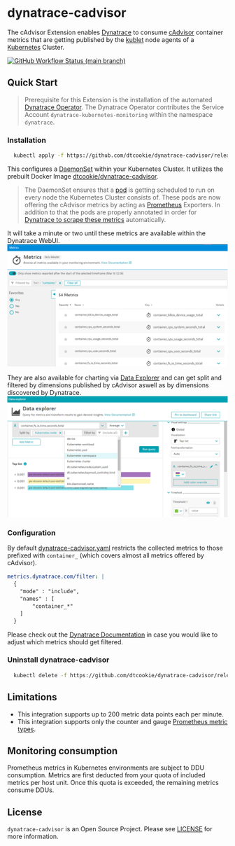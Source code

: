 # dynatrace-cadvisor
The cAdvisor Extension enables [Dynatrace](https://www.dynatrace.com) to consume [cAdvisor](https://github.com/google/cadvisor) container metrics that are getting published by the [kublet](https://kubernetes.io/docs/reference/command-line-tools-reference/kubelet/) node agents of a [Kubernetes](https://kubernetes.io/docs/home/) Cluster.

<p>
  <a href="https://github.com/dtcookie/dynatrace-cadvisor/actions/workflows/release.yml"><img alt="GitHub Workflow Status (main branch)" src="https://img.shields.io/github/workflow/status/dynatrace-oss/dt-cli/Build%20Test%20Release/main?logo=github"></a>
</p>

## Quick Start
> Prerequisite for this Extension is the installation of the automated [Dynatrace Operator](https://www.dynatrace.com/support/help/setup-and-configuration/setup-on-container-platforms/kubernetes/set-up-k8s-monitoring#automated).
> The Dynatrace Operator contributes the Service Account `dynatrace-kubernetes-monitoring` within the namespace `dynatrace`.

### Installation
```sh
  kubectl apply -f https://github.com/dtcookie/dynatrace-cadvisor/releases/latest/download/dynatrace-cadvisor.yaml
```
This configures a [DaemonSet](https://kubernetes.io/docs/concepts/workloads/controllers/daemonset/) within your Kubernetes Cluster. It utilizes the prebuilt Docker Image [dtcookie/dynatrace-cadvisor](https://hub.docker.com/repository/docker/dtcookie/dynatrace-cadvisor).

> The DaemonSet ensures that a [pod](https://kubernetes.io/docs/concepts/workloads/pods/) is getting scheduled to run on every node the Kubernetes Cluster consists of. These pods are now offering the cAdvisor metrics by acting as [Prometheus](https://prometheus.io) Exporters. In addition to that the pods are properly annotated in order for [Dynatrace to scrape these metrics](https://www.dynatrace.com/support/help/how-to-use-dynatrace/infrastructure-monitoring/container-platform-monitoring/kubernetes-monitoring/monitor-prometheus-metrics) automatically.

It will take a minute or two until these metrics are available within the Dynatrace WebUI.
![Metrics](https://raw.githubusercontent.com/dtcookie/dynatrace-cadvisor/main/docs/img/metrics.png)

They are also available for charting via [Data Explorer](https://www.dynatrace.com/support/help/how-to-use-dynatrace/dashboards-and-charts/explorer) and can get split and filtered by dimensions published by cAdvisor aswell as by dimensions discovered by Dynatrace.
![Data Explorer](https://raw.githubusercontent.com/dtcookie/dynatrace-cadvisor/main/docs/img/data-explorer.png)

### Configuration
By default [dynatrace-cadvisor.yaml](https://github.com/dtcookie/dynatrace-cadvisor/releases/latest/download/dynatrace-cadvisor.yaml) restricts the collected metrics to those prefixed with `container_` (which covers almost all metrics offered by cAdvisor).

```yaml
metrics.dynatrace.com/filter: | 
  {
    "mode" : "include",
    "names" : [
        "container_*"
    ]
  }   
```

Please check out the [Dynatrace Documentation](https://www.dynatrace.com/support/help/how-to-use-dynatrace/infrastructure-monitoring/container-platform-monitoring/kubernetes-monitoring/monitor-prometheus-metrics) in case you would like to adjust which metrics should get filtered.

### Uninstall dynatrace-cadvisor
```sh
  kubectl delete -f https://github.com/dtcookie/dynatrace-cadvisor/releases/latest/download/dynatrace-cadvisor.yaml
```

## Limitations
* This integration supports up to 200 metric data points each per minute.
* This integration supports only the counter and gauge [Prometheus metric types](https://prometheus.io/docs/concepts/metric_types/).

## Monitoring consumption
Prometheus metrics in Kubernetes environments are subject to DDU consumption. Metrics are first deducted from your quota of included metrics per host unit. Once this quota is exceeded, the remaining metrics consume DDUs.

## License

`dynatrace-cadvisor` is an Open Source Project. Please see [LICENSE](https://github.com/dtcookie/dynatrace-cadvisor/blob/main/LICENSE) for more information.
